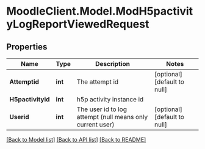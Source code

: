 # MoodleClient.Model.ModH5pactivityLogReportViewedRequest

## Properties

Name | Type | Description | Notes
------------ | ------------- | ------------- | -------------
**Attemptid** | **int** | The attempt id | [optional] [default to null]
**H5pactivityid** | **int** | h5p activity instance id | 
**Userid** | **int** | The user id to log attempt (null means only current user) | [optional] [default to null]

[[Back to Model list]](../README.md#documentation-for-models) [[Back to API list]](../README.md#documentation-for-api-endpoints) [[Back to README]](../README.md)

